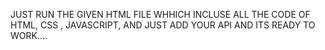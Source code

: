 JUST RUN THE GIVEN HTML FILE WHHICH INCLUSE ALL THE CODE OF HTML, CSS , JAVASCRIPT, AND JUST ADD YOUR API AND ITS READY TO WORK....
